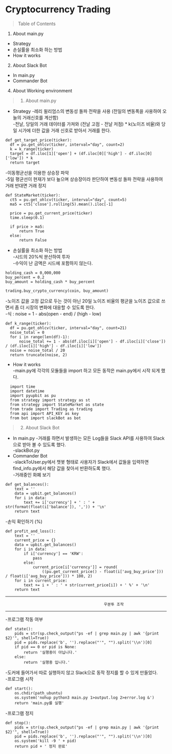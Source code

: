 # Cryptocurrency Trading
> Table of Contents
1. About main.py  
 * Strategy  
 * 손실률을 최소화 하는 방법
 * How it works
2. About Slack Bot  
 * In main.py
 * Commander Bot
4. About Working environment

> 1. About main.py 
 * Strategy
 -레리 윌리엄스의 변동성 돌파 전략을 사용 (전일의 변동폭을 사용하여 오늘의 거래신호를 계산함)  
 -전날, 당일의 거래 데이터를 가져와 (전날 고점 - 전날 저점) * k(노이즈 비율)와 당일 시가에 더한 값을 거래 신호로 받아서 거래를 한다.
  ```
  def get_target_price(ticker):
    df = pu.get_ohlcv(ticker, interval="day", count=2)
    k = k_range(ticker)
    target = df.iloc[1]['open'] + (df.iloc[0]['high'] - df.iloc[0]['low']) * k
    return target
  ```
  -이동평균선을 이용한 상승장 파악  
  -5일 평균선이 현재가 보다 눂으며 상승장이라 판단하여 변동성 돌파 전략을 사용하여 거래 반대면 거래 정지
  ```
  def StateMarket(ticker):
    ct5 = pu.get_ohlcv(ticker, interval="day", count=5)
    ma5 = ct5['close'].rolling(5).mean().iloc[-1]

    price = pu.get_current_price(ticker)
    time.sleep(0.1)

    if price > ma5:
        return True
    else:
        return False
 ```
 * 손실률을 최소화 하는 방법  
  -시드의 20%씩 분산하여 투자  
  -수익이 난 금액은 시드에 포함하지 않는다.  
  ```
  holding_cash = 0,000,000
  buy_percent = 0.2
  buy_amount = holding_cash * buy_percent
  
  trading.buy_crypto_currency(coin, buy_amount)
  ```
  -노이즈 값을 고정 값으로 두는 것이 아닌 20일 노이즈 비율의 평균을 노이즈 값으로 쓰면서 좀 더 시장의 변화에 대응할 수 있도록 한다.  
  -식 : noise = 1 - abs(open - end) / (high - low)
  ```
  def k_range(ticker):
    df = pu.get_ohlcv(ticker, interval="day", count=21)
    noise_total = 0
    for i in range(len(df)-1):
        noise_total += 1 - abs(df.iloc[i]['open'] - df.iloc[i]['close']) / (df.iloc[i]['high'] - df.iloc[i]['low'])
    noise = noise_total / 20
    return truncate(noise, 2)
  ```
* How it works  
  -main.py에 각각의 모듈들을 import 하고 모든 동작은 main.py에서 시작 되게 했다.
```
  import time
  import datetime
  import pyupbit as pu
  from strategy import strategy as st
  from strategy import StateMarket as state
  from trade import Trading as trading
  from api import API_KEY as key
  from bot import slackBot as bot
```
> 2. About Slack Bot  
 * In main.py
  -거래를 하면서 발생하는 모든 Log들을 Slack API를 사용하여 Slack으로 받아 볼 수 있도록 했다.  
  -slackBot.py  
 * Commander Bot  
  -slackToUser.py에서 챗봇 형태로 사용자가 Slack에서 값들을 입력하면 find_info.py에서 해당 값을 찾아서 반환하도록 했다.  
  -거래중인 화폐 보기  
```
def get_balances():
    text = ''
    data = upbit.get_balances()
    for i in data:
        text += i['currency'] + ' : ' + str(format(float(i['balance']), ',')) + '\n'
    return text
```
  -손익 확인하기 (%)  
```
def profit_and_loss():
    text = ''
    current_price = {}
    data = upbit.get_balances()
    for i in data:
        if i['currency'] == 'KRW':
            pass
        else:
            current_price[i['currency']] = round(
                ((pu.get_current_price() - float(i['avg_buy_price'])) / float(i['avg_buy_price'])) * 100, 2)
    for i in current_price:
        text += i + ' : ' + str(current_price[i]) + ' %' + '\n'
    return text
```
*** 
                                               우분투 조작
***
  -프로그램 작동 여부  
```
def state():
    pids = str(sp.check_output("ps -ef | grep main.py | awk '{print $2}'", shell=True))
    pid = pids.replace('b', '').replace("'", "").split('\\n')[0]
    if pid == 0 or pid is None:
        return '실행중이 아닙니다.'
    else:
        return '실행중 입니다.'
```
  -도커에 들어가서 따로 실행하지 않고 Slack으로 동작 정지를 할 수 있게 만들었다.  
  -프로그램 시작  
```
def start():
    os.chdir(path_ubuntu)
    os.system('nohup python3 main.py 1>output.log 2>error.log &')
    return 'main.py를 실행'
```
  -프로그램 정지  
```
def stop():
    pids = str(sp.check_output("ps -ef | grep main.py | awk '{print $2}'", shell=True))
    pid = pids.replace('b', '').replace("'", "").split('\\n')[0]
    os.system('kill -9 ' + pid)
    return pid + ' 정지 완료'
```

